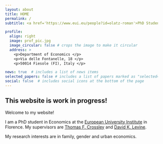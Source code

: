 ```yaml
---
layout: about
title: HOME
permalink: /
subtitle: <a href='https://www.eui.eu/people?id=olatz-roman'>PhD Student in Economics <strong>•</strong> <a target="_blank" href="https://www.eui.eu/en/home">European University Institute</a>

profile:
  align: right
  image: prof_pic.jpg
  image_circular: false # crops the image to make it circular
  address: >
    <p>Department of Economics </p>
    <p>Via delle Fontanelle, 18 </p>
    <p>50014 Fiesole (FI), Italy </p>

news: true  # includes a list of news items
selected_papers: false # includes a list of papers marked as "selected={true}"
social: false  # includes social icons at the bottom of the page
---
```


## This website is work in progress!


Welcome to my website!

I am a PhD student in Economics at the [European University Institute](https://www.eui.eu/en/academic-units/department-of-economics) in Florence. My supervisors are [Thomas F. Crossley](https://sites.google.com/site/tfcrossley/) and [David K. Levine](http://www.dklevine.com/). 

My research interests are in family, gender and urban economics.